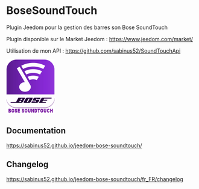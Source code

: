 # BoseSoundTouch

Plugin Jeedom pour la gestion des barres son Bose SoundTouch

Plugin disponible sur le Market Jeedom : https://www.jeedom.com/market/

Utilisation de mon API : https://github.com/sabinus52/SoundTouchApi

![logo](docs/images/icon-128.png)


## Documentation

https://sabinus52.github.io/jeedom-bose-soundtouch/

## Changelog

https://sabinus52.github.io/jeedom-bose-soundtouch/fr_FR/changelog